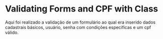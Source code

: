 # Validating Forms and CPF with Class
 Aqui foi realizado a validação de um formulário ao qual era inserido dados cadastrais básicos, usuário, senha com condições especificas e um cpf válido.
